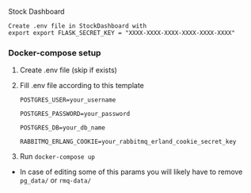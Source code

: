 Stock Dashboard

```
Create .env file in StockDashboard with
export export FLASK_SECRET_KEY = "XXXX-XXXX-XXXX-XXXX-XXXX-XXXX"
```

### Docker-compose setup
1. Create .env file (skip if exists)
2. Fill .env file according to this template
   
   `POSTGRES_USER=your_username`
   
   `POSTGRES_PASSWORD=your_password`
   
   `POSTGRES_DB=your_db_name`
   
   `RABBITMQ_ERLANG_COOKIE=your_rabbitmq_erland_cookie_secret_key`
3. Run `docker-compose up`

- In case of editing some of this params you will likely have to remove `pg_data/` or `rmq-data/`
